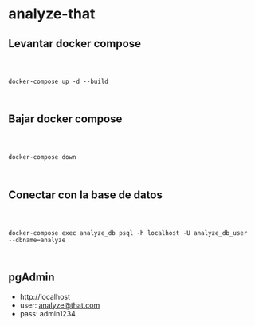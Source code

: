 # analyze-that

## Levantar docker compose

<code>

docker-compose up -d --build

</code>


## Bajar docker compose

<code>

docker-compose down

</code>


## Conectar con la base de datos

<code>

docker-compose exec analyze_db psql -h localhost -U analyze_db_user --dbname=analyze

</code>

## pgAdmin

- http://localhost
- user: analyze@that.com
- pass: admin1234

